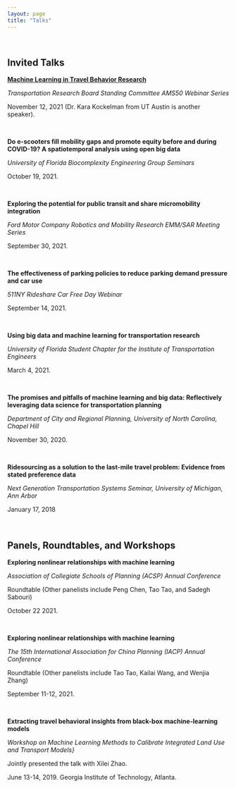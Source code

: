 ```yaml
---
layout: page
title: "Talks"
---
```


&nbsp;
&nbsp;
## Invited Talks

**[Machine Learning in Travel Behavior Research](https://www.youtube.com/watch?v=Z4ZwGnKWDKk)**

*Transportation Research Board Standing Committee AMS50 Webinar Series*

November 12, 2021 (Dr. Kara Kockelman from UT Austin is another speaker). 

&nbsp;

**Do e-scooters fill mobility gaps and promote equity before and during COVID-19? A spatiotemporal analysis using open big data**

*University of Florida Biocomplexity Engineering Group Seminars*

October 19, 2021. 

&nbsp;

**Exploring the potential for public transit and share micromobility integration**

*Ford Motor Company Robotics and Mobility Research EMM/SAR Meeting Series*

September 30, 2021. 

&nbsp;

**The effectiveness of parking policies to reduce parking demand pressure and car use**

*511NY Rideshare Car Free Day Webinar*

September 14, 2021. 

&nbsp;

**Using big data and machine learning for transportation research**

*University of Florida Student Chapter for the Institute of Transportation Engineers*

March 4, 2021. 

&nbsp;

**The promises and pitfalls of machine learning and big data: Reflectively leveraging data science for transportation planning**

*Department of City and Regional Planning, University of North Carolina, Chapel Hill*

November 30, 2020. 

&nbsp;

**Ridesourcing as a solution to the last-mile travel problem: Evidence from stated preference data**

*Next Generation Transportation Systems Seminar, University of Michigan, Ann Arbor*

January 17, 2018

&nbsp;
&nbsp;

## Panels, Roundtables, and Workshops

**Exploring nonlinear relationships with machine learning**

*Association of Collegiate Schools of Planning (ACSP) Annual Conference*

Roundtable (Other panelists include Peng Chen, Tao Tao, and Sadegh Sabouri)

October 22 2021.

&nbsp;

**Exploring nonlinear relationships with machine learning**

*The 15th International Association for China Planning (IACP) Annual Conference*

Roundtable (Other panelists include Tao Tao, Kailai Wang, and Wenjia Zhang)

September 11-12, 2021. 

&nbsp;

**Extracting travel behavioral insights from black-box machine-learning models**

*Workshop on Machine Learning Methods to Calibrate Integrated Land Use and Transport Models}*

Jointly presented the talk with Xilei Zhao.

June 13-14, 2019. Georgia Institute of Technology, Atlanta.
